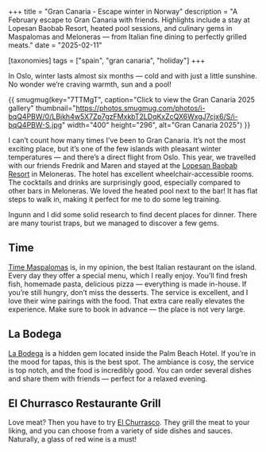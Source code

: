 +++
title = "Gran Canaria - Escape winter in Norway"
description = "A February escape to Gran Canaria with friends. Highlights include a stay at Lopesan Baobab Resort, heated pool sessions, and culinary gems in Maspalomas and Meloneras — from Italian fine dining to perfectly grilled meats."
date = "2025-02-11"

[taxonomies]
tags = ["spain", "gran canaria", "holiday"]
+++

In Oslo, winter lasts almost six months — cold and with just a little sunshine. No wonder we’re craving warmth, sun and a pool!

{{ smugmug(key="7TTMgT", caption="Click to view the Gran Canaria 2025 gallery" thumbnail="https://photos.smugmug.com/photos/i-bqQ4PBW/0/LBjkh4w5X7Zp7gzFMxkbT2LDqKxZcQX6WxgJ7cjx6/S/i-bqQ4PBW-S.jpg" width="400" height="296", alt="Gran Canaria 2025") }}

I can’t count how many times I’ve been to Gran Canaria. It’s not the most exciting place, but it’s one of the few islands with pleasant winter temperatures — and there’s a direct flight from Oslo. This year, we travelled with our friends Fredrik and Maren and stayed at the [Lopesan Baobab Resort](https://www.lopesan.com/en/hotels/spain/gran-canaria/meloneras/baobab-resort/) in Meloneras. The hotel has excellent wheelchair-accessible rooms. The cocktails and drinks are surprisingly good, especially compared to other bars in Meloneras. We loved the heated pool next to the bar! It has flat steps to walk in, making it perfect for me to do some leg training.

Ingunn and I did some solid research to find decent places for dinner. There are many tourist traps, but we managed to discover a few gems.

## Time

[Time Maspalomas](https://www.timefoodshop.es/) is, in my opinion, the best Italian restaurant on the island. Every day they offer a special menu, which I really enjoy. You’ll find fresh fish, homemade pasta, delicious pizza — everything is made in-house. If you’re still hungry, don’t miss the desserts. The service is excellent, and I love their wine pairings with the food. That extra care really elevates the experience. Make sure to book in advance — the place is not very large.

## La Bodega

[La Bodega](https://www.hotel-palm-beach.com/es/bares-restaurantes-maspalomas/la-bodega-tapas) is a hidden gem located inside the Palm Beach Hotel. If you’re in the mood for tapas, this is the best spot. The ambiance is cosy, the service is top notch, and the food is incredibly good. You can order several dishes and share them with friends — perfect for a relaxed evening.

## El Churrasco Restaurante Grill

Love meat? Then you have to try [El Churrasco](https://www.elchurrascorestaurante.com/). They grill the meat to your liking, and you can choose from a variety of side dishes and sauces. Naturally, a glass of red wine is a must!
